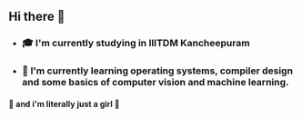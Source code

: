 ## Hi there 👋
* ### 🎓 I'm currently studying in IIITDM Kancheepuram
* ### 🌱 I'm currently learning operating systems, compiler design and some basics of computer vision and machine learning.


 #### 🎀 and i'm literally just a girl 🎀

<!--
**deshnalovestats/deshnalovestats** is a ✨ _special_ ✨ repository because its `README.md` (this file) appears on your GitHub profile.

Here are some ideas to get you started:

- 🔭 I’m currently working on ...
- 🌱 I’m currently learning ...
- 👯 I’m looking to collaborate on ...
- 🤔 I’m looking for help with ...
- 💬 Ask me about ...
- 📫 How to reach me: ...
- 😄 Pronouns: ...
- ⚡ Fun fact: ...
-->
